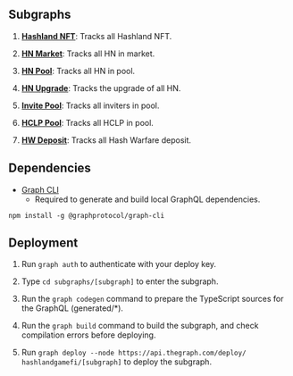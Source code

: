 ## Subgraphs

1. **[Hashland NFT](https://thegraph.com/explorer/subgraph/hashlandgamefi/hashland-nft)**: Tracks all Hashland NFT.

2. **[HN Market](https://thegraph.com/explorer/subgraph/hashlandgamefi/hn-market)**: Tracks all HN in market.

3. **[HN Pool](https://thegraph.com/explorer/subgraph/hashlandgamefi/hn-pool)**: Tracks all HN in pool.

4. **[HN Upgrade](https://thegraph.com/explorer/subgraph/hashlandgamefi/hn-upgrade)**: Tracks the upgrade of all HN.

5. **[Invite Pool](https://thegraph.com/explorer/subgraph/hashlandgamefi/invite-pool)**: Tracks all inviters in pool.

6. **[HCLP Pool](https://thegraph.com/explorer/subgraph/hashlandgamefi/hclp-pool)**: Tracks all HCLP in pool.

7. **[HW Deposit](https://thegraph.com/explorer/subgraph/hashlandgamefi/hw-deposit)**: Tracks all Hash Warfare deposit.

## Dependencies

- [Graph CLI](https://github.com/graphprotocol/graph-cli)
    - Required to generate and build local GraphQL dependencies.

```shell
npm install -g @graphprotocol/graph-cli
```

## Deployment

1. Run `graph auth` to authenticate with your deploy key.

2. Type `cd subgraphs/[subgraph]` to enter the subgraph.

3. Run the `graph codegen` command to prepare the TypeScript sources for the GraphQL (generated/*).

4. Run the `graph build` command to build the subgraph, and check compilation errors before deploying.

5. Run `graph deploy --node https://api.thegraph.com/deploy/ hashlandgamefi/[subgraph]` to deploy the subgraph.